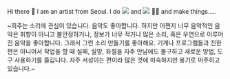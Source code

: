 <hi> Hi there 👋 I am an artist from Seoul. I do <img src="https://img.shields.io/badge/-sound-blueviolet"/> and <img src="https://img.shields.io/badge/-noise-lightgrey"/> 🧚‍♀️
   and make things.....
    
   ~희주는 소리에 관심이 있습니다. 음악도 좋아합니다. 하지만 어쩐지 너무 음악적인 음악은 취향이 아니고 불안정하거나, 정보가 너무 적거나 많은 소리, 혹은 우연으로 이루어진 음악을 좋아합니다. 그래서 그런 소리 만들기를 좋아해요. 기계나 프로그램들과 친한 편은 아니어서 작업을 할 때 실패, 실망, 좌절을 자주 만남에도 불구하고 새로운 방법, 도구 사용하기를 즐깁니다. 자주 서성이는 편이라 많은 것에 미숙하지만 용기로 마주하고 있습니다.~




<!--
**meek-as-a-lamb/meek-as-a-lamb** is a ✨ _special_ ✨ repository because its `README.md` (this file) appears on your GitHub profile.

Here are some ideas to get you started:

- 🔭 I’m currently working on ...
- 🌱 I’m currently learning ...
- 👯 I’m looking to collaborate on ...
- 🤔 I’m looking for help with ...
- 💬 Ask me about ...
- 📫 How to reach me: ...
- 😄 Pronouns: ...
- ⚡ Fun fact: ...
-->
